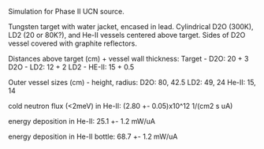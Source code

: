 Simulation for Phase II UCN source.

Tungsten target with water jacket, encased in lead.
Cylindrical D2O (300K), LD2 (20 or 80K?), and He-II vessels centered above target.
Sides of D2O vessel covered with graphite reflectors.

Distances above target (cm) + vessel wall thickness:
Target - D2O: 20 + 3
D2O - LD2: 12 + 2
LD2 - HE-II: 15 + 0.5

Outer vessel sizes (cm) - height, radius:
D2O: 80, 42.5
LD2: 49, 24
He-II: 15, 14

cold neutron flux (<2meV) in He-II:
(2.80 +- 0.05)x10^12 1/(cm2 s uA)

energy deposition in He-II:
25.1 +- 1.2 mW/uA

energy deposition in He-II bottle:
68.7 +- 1.2 mW/uA
